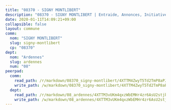 ```yaml
---
title: "08370 - SIGNY MONTLIBERT"
description: "08370 - SIGNY MONTLIBERT | Entraide, Annonces, Initiatives"
date: 2020-01-11T14:09:21+09:00
collapsible: false
layout: commune
comm:
  nom: "SIGNY MONTLIBERT"
  slug: signy-montlibert
  cp: "08370"
dept:
  nom: "Ardennes"
  slug: ardennes
  num: "08"
peerpad:
  comm:
    read_path: /r/markdown/08370_signy-montlibert/4XTTM4ZwyT5Td2TmP8aPJ4tnd3jdQ3dpR5EssTZ4JJxUYjErH
    write_path: /w/markdown/08370_signy-montlibert/4XTTM4ZwyT5Td2TmP8aPJ4tnd3jdQ3dpR5EssTZ4JJxUYjErH-K3TgTyYQFuKZp4QcN2kgHygYfTyLqJQcvTYBPB6D7wdHNxiJQYxTES45E2N3gH96VsBy5vo1viXw276suaadzPazXZVijeMSNb4S9Udd1SShJDKLnmdh4S6NXSLhh4ceZ2g4UUkD
  dept:
    read_path: /r/markdown/08_ardennes/4XTTM3vUKm4qxzWbEMHr4zr6AsU2stjkKdsaY9uMbmhXjv9QM
    write_path: /w/markdown/08_ardennes/4XTTM3vUKm4qxzWbEMHr4zr6AsU2stjkKdsaY9uMbmhXjv9QM-K3TgUMB9u4JvtZdFBPfBexH6pGeKJREiRZLakfAxGDqg6fgd1ib6XHxM9tkwaYxqJV2qNTbboL5jGpTS7re5rUf5cB5fLzdnicM4aJkF5ZXmkvCRXEh5XT7432iWRZFby5MMVbKP
---
```


